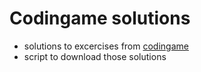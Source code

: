 # Codingame solutions

- solutions to excercises from [codingame](www.codingame.com)
- script to download those solutions